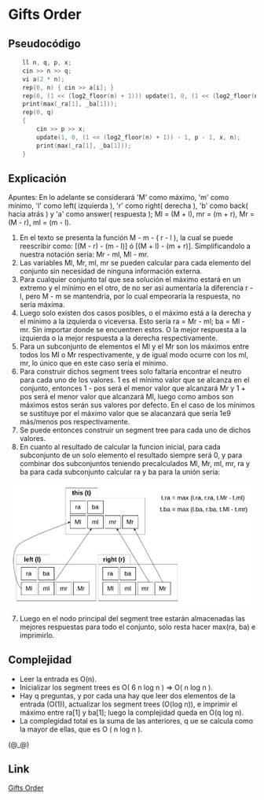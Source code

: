 # Gifts Order

## Pseudocódigo

```cpp
    ll n, q, p, x;
    cin >> n >> q;
    vi a(2 * n);
    rep(0, n) { cin >> a[i]; }
    rep(0, (1 << (log2_floor(n) + 1))) update(1, 0, (1 << (log2_floor(n) + 1)) - 1, i, a[i], n);
    print(max(_ra[1], _ba[1]));
    rep(0, q)
    {
        cin >> p >> x;
        update(1, 0, (1 << (log2_floor(n) + 1)) - 1, p - 1, x, n);
        print(max(_ra[1], _ba[1]));
    }
```

## Explicación

Apuntes: En lo adelante se considerará 'M' como máximo, 'm' como mínimo, 'l' como left( izquierda ), 'r' como right( derecha ), 'b' como back( hacia atrás ) y 'a' como answer( respuesta ); Ml = (M + l), mr = (m + r), Mr = (M - r), ml = (m - l).

1. En el texto se presenta la función M - m - ( r - l ), la cual se puede reescribir como: [(M - r) - (m - l)] ó [(M + l) - (m + r)]. Simplificandolo a nuestra notación sería: Mr - ml, Ml - mr.
2. Las variables Ml, Mr, ml, mr se pueden calcular para cada elemento del conjunto sin necesidad de ninguna información externa.
3. Para cualquier conjunto tal que sea solución el máximo estará en un extremo y el mínimo en el otro, de no ser así aumentaría la diferencia r - l, pero M - m se mantendría, por lo cual empeoraría la respuesta, no sería máxima.
4. Luego solo existen dos casos posibles, o el máximo está a la derecha y el mínimo a la izquierda o viceversa. Esto sería ra = Mr - ml; ba = Ml - mr. Sin importar donde se encuentren estos. O la mejor respuesta a la izquierda o la mejor respuesta a la derecha respectivamente.
5. Para un subconjunto de elementos el Ml y el Mr son los máximos entre todos los Ml o Mr respectivamente, y de igual modo ocurre con los ml, mr, lo único que en este caso sería el mínimo.
6. Para construir dichos segment trees solo faltaría encontrar el neutro para cada uno de los valores. 1 es el mínimo valor que se alcanza en el conjunto, entonces 1 - pos será el menor valor que alcanzará Mr y 1 + pos será el menor valor que alcanzará Ml, luego como ambos son máximos estos serán sus valores por defecto. En el caso de los mínimos se sustituye por el máximo valor que se alacanzará que sería 1e9 más/menos pos respectivamente.
7. Se puede entonces construir un segment tree para cada uno de dichos valores.
8. En cuanto al resultado de calcular la funcion inicial, para cada subconjunto de un solo elemento el resultado siempre será 0, y para combinar dos subconjuntos teniendo precalculados Ml, Mr, ml, mr, ra y ba  para cada subconjunto calcular ra y ba para la unión sería:

![Gifts Segment Tree](gifts_segment_tree.jpg)

7. Luego en el nodo principal del segment tree estarán almacenadas las mejores respuestas para todo el conjunto, solo resta hacer max(ra, ba) e imprimirlo.

## Complejidad

* Leer la entrada es O(n).
* Inicializar los segment trees es O( 6 n log n ) => O( n log n ).
* Hay q preguntas, y por cada una hay que leer dos elementos de la entrada (O(1)), actualizar los segment trees (O(log n)), e imprimir el máximo entre ra[1] y ba[1]; luego la complejidad queda en O(q log n).
* La complegidad total es la suma de las anteriores, q ue se calcula como la mayor de ellas, que es O ( n log n ).

(@_@)

## Link

[Gifts Order](https://codeforces.com/contest/2057/problem/D "Gifts Order")
